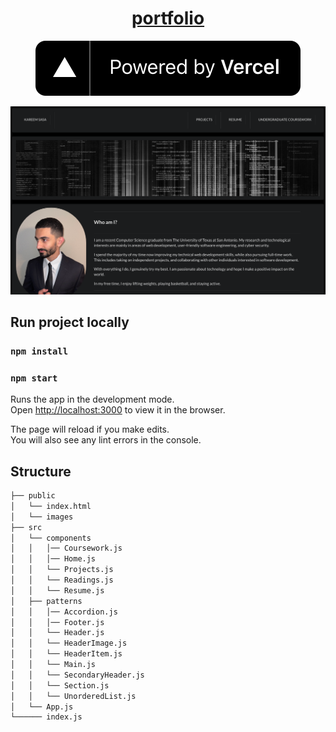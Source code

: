 <div align="center">

# [portfolio](https://portfolio-rose-omega.vercel.app)
[![Powered by Vercel](public/powered-by-vercel.svg)](https://vercel.com?utm_source=smakosh&utm_campaign=oss)

</div>

![Website Preview](public/website-preview.png)

## Run project locally

### `npm install`
### `npm start`

Runs the app in the development mode.\
Open [http://localhost:3000](http://localhost:3000) to view it in the browser.

The page will reload if you make edits.\
You will also see any lint errors in the console.

## Structure

```bash
├── public
│   └── index.html
│   └── images
├── src
│   └── components
│   │   │── Coursework.js
│   │   │── Home.js
│   │   └── Projects.js
│   │   └── Readings.js
│   │   └── Resume.js
│   ├── patterns
│   │   │── Accordion.js
│   │   │── Footer.js
│   │   └── Header.js
│   │   └── HeaderImage.js
│   │   └── HeaderItem.js
│   │   └── Main.js
│   │   └── SecondaryHeader.js
│   │   └── Section.js
│   │   └── UnorderedList.js
│   └── App.js
└────── index.js
```
